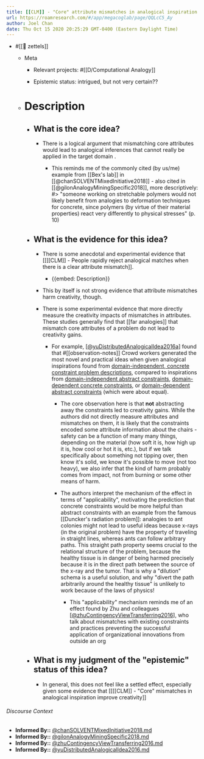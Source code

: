 ```yaml
---
title: [[CLM]] - "Core" attribute mismatches in analogical inspiration harm creativity
url: https://roamresearch.com/#/app/megacoglab/page/QQLcC5_Ay
author: Joel Chan
date: Thu Oct 15 2020 20:25:29 GMT-0400 (Eastern Daylight Time)
---
```


- #[[🌲 zettels]]

    - Meta

        - Relevant projects: #[[D/Computational Analogy]]

        - Epistemic status: intrigued, but not very certain??

    - # Description

        - ## What is the core idea?

            - There is a logical argument that mismatching core attributes would lead to analogical inferences that cannot really be applied in the target domain .

                - This reminds me of the commonly cited (by us/me) example from [[Bex's lab]] in [[@chanSOLVENTMixedInitiative2018]] - also cited in [[@gilonAnalogyMiningSpecific2018]], more descriptively: #> "someone working on stretchable polymers would not likely benefit from analogies to deformation techniques for concrete, since polymers (by virtue of their material properties) react very differently to physical stresses" (p. 10)

        - ## What is the evidence for this idea?

            - There is some anecdotal and experimental evidence that [[[[CLM]] - People rapidly reject analogical matches when there is a clear attribute mismatch]].

                - {{embed: Description}}

            - This by itself is not strong evidence that attribute mismatches harm creativity, though.

            - There is some experimental evidence that more directly measure the creativity impacts of mismatches in attributes. These studies generally find that [[far analogies]] that mismatch core attributes of a problem do not lead to creativity gains.

                - For example, [[@yuDistributedAnalogicalIdea2016a]([[@yuDistributedAnalogicalIdea2016]])] found that #[[observation-notes]] Crowd workers generated the most novel and practical ideas when given analogical inspirations found from [domain-independent, concrete constraint problem descriptions](((M8KfyPUsY))), compared to inspirations from [domain-independent abstract constraints](((TUj6U8Fv9))), [domain-dependent concrete constraints](((Aw21pCePA))), or [domain-dependent abstract constraints](((r6_rbDIRA))) (which were about equal).

                    - The core observation here is that __not__ abstracting away the constraints led to creativity gains. While the authors did not directly measure attributes and mismatches on them, it is likely that the constraints encoded some attribute information about the chairs - safety can be a function of many many things, depending on the material (how soft it is, how high up it is, how cool or hot it is, etc.), but if we talk specifically about something not tipping over, then know it's solid, we know it's possible to move (not too heavy), we also infer that the kind of harm probably comes from impact, not from burning or some other means of harm.

                    - The authors interpret the mechanism of the effect in terms of "applicability", motivating the prediction that concrete constraints would be more helpful than abstract constraints with an example from the famous [[Duncker's radiation problem]]: analogies to ant colonies might not lead to useful ideas because x-rays (in the original problem) have the property of traveling in straight lines, whereas ants can follow arbitrary paths. This straight path property seems crucial to the relational structure of the problem, because the healthy tissue is in danger of being harmed precisely because it is in the direct path between the source of the x-ray and the tumor. That is why a "dilution" schema is a useful solution, and why "divert the path arbitrarily around the healthy tissue" is unlikely to work because of the laws of physics!

                        - This "applicability" mechanism reminds me of an effect found by Zhu and colleagues [[@zhuContingencyViewTransferring2016]([[@zhuContingencyViewTransferring2016]])], who talk about mismatches with existing constraints and practices preventing the successful application of organizational innovations from outside an org

        - ## What is my judgment of the "epistemic" status of this idea?

            - In general, this does not feel like a settled effect, especially given some evidence that [[[[CLM]] - "Core" mismatches in analogical inspiration improve creativity]]

###### Discourse Context

- **Informed By::** [@chanSOLVENTMixedInitiative2018.md](@chanSOLVENTMixedInitiative2018.md)
- **Informed By::** [@gilonAnalogyMiningSpecific2018.md](@gilonAnalogyMiningSpecific2018.md)
- **Informed By::** [@zhuContingencyViewTransferring2016.md](@zhuContingencyViewTransferring2016.md)
- **Informed By::** [@yuDistributedAnalogicalIdea2016.md](@yuDistributedAnalogicalIdea2016.md)

